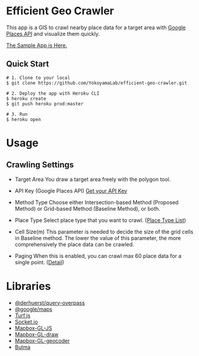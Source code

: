 # Efficient Geo Crawler
This app is a GIS to crawl nearby place data for a target area with [Google Places API](https://developers.google.com/places/web-service/overview) and visualize them quickly.

<!-- ![demo-gif](./demo.gif) -->
[The Sample App is Here.](https://efficient-geo-crawler.herokuapp.com/)

## Quick Start
```
# 1. Clone to your local
$ git clone https://github.com/YokoyamaLab/efficient-geo-crawler.git

# 2. Deploy the app with Heroku CLI
$ heroku create
$ git push heroku prod:master

# 3. Run
$ heroku open
```

# Usage
## Crawling Settings
* Target Area
You draw a target area freely with the polygon tool.
* API Key (Google Places API)
[Get your API Key](https://developers.google.com/places/web-service/get-api-key)

* Method Type
Choose either Intersection-based Method (Proposed Method) or Grid-based Method (Baseline Method), or both.
* Place Type
Select place type that you want to crawl. ([Place Type List](https://developers.google.com/places/web-service/supported_types))
* Cell Size(m)
This parameter is needed to decide the size of the grid cells in Baseline method. The lower the value of this parameter, the more comprehensively the place data can be crawled.
* Paging
When this is enabled, you can crawl max 60 place data for a single point. ([Detail](https://developers.google.com/places/web-service/search#PlaceSearchRequests))

# Libraries
* [@derhuerst/query-overpass](https://github.com/derhuerst/query-overpass)
* [@google/maps](https://github.com/googlemaps/google-maps-services-js/tree/%40google/maps)
* [Turf.js](https://turfjs.org/)
* [Socket.io](https://socket.io/)
* [Mapbox-GL-JS](https://github.com/mapbox/mapbox-gl-js)
* [Mapbox-GL-draw](https://github.com/mapbox/mapbox-gl-draw)
* [Mapbox-GL-geocoder](https://github.com/mapbox/mapbox-gl-geocoder)
* [Bulma](https://bulma.io/)
